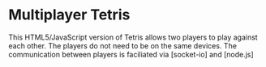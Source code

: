 # Multiplayer Tetris
This HTML5/JavaScript version of Tetris allows two players to play against each other. The players do not need to be on the same devices. The communication between players is faciliated via [socket-io] and [node.js]
